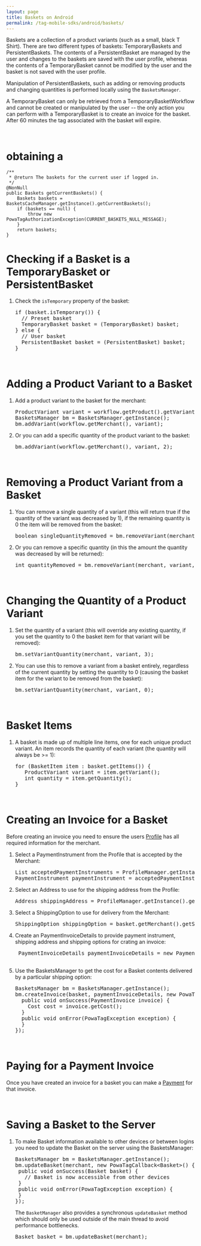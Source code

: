 ```yaml
---
layout: page
title: Baskets on Android
permalink: /tag-mobile-sdks/android/baskets/
---
```


Baskets are a collection of a product variants (such as a small, black T Shirt). There are two different types of baskets: TemporaryBaskets and PersistentBaskets. The contents of a PersistentBasket are managed by the user and changes to the baskets are saved with the user profile, whereas the contents of a TemporaryBasket cannot be modified by the user and the basket is not saved with the user profile.

Manipulation of PersistentBaskets, such as adding or removing products and changing quantities is performed locally using the `BasketsManager`.

A TemporaryBasket can only be retrieved from a TemporaryBasketWorkflow and cannot be created or manipulated by the user -- the only action you can perform with a TemporaryBasket is to create an invoice for the basket. After 60 minutes the tag associated with the basket will expire.

<br />

# obtaining a 
    /**
     * @return The baskets for the current user if logged in.
     */
    @NonNull
    public Baskets getCurrentBaskets() {
        Baskets baskets = BasketsCacheManager.getInstance().getCurrentBaskets();
        if (baskets == null) {
            throw new PowaTagAuthorizationException(CURRENT_BASKETS_NULL_MESSAGE);
        }
        return baskets;
    }


# Checking if a Basket is a TemporaryBasket or PersistentBasket

1. Check the `isTemporary` property of the basket:

    <pre>if (basket.isTemporary()) {
     // Preset basket
     TemporaryBasket basket = (TemporaryBasket) basket;
   } else {
     // User basket
     PersistentBasket basket = (PersistentBasket) basket;
   }</pre>

<br />

# Adding a Product Variant to a Basket

1. Add a product variant to the basket for the merchant:

    <pre>ProductVariant variant = workflow.getProduct().getVariants().get(0);
   BasketsManager bm = BasketsManager.getInstance();
   bm.addVariant(workflow.getMerchant(), variant);</pre>
   
2. Or you can add a specific quantity of the product variant to the basket:

    <pre>bm.addVariant(workflow.getMerchant(), variant, 2);</pre>   

<br />

# Removing a Product Variant from a Basket

1. You can remove a single quantity of a variant (this will return true if the quantity of the variant was decreased by 1), if the remaining quantity is 0 the item will be removed from the basket:

    <pre>boolean singleQuantityRemoved = bm.removeVariant(merchant, variant);</pre>

2. Or you can remove a specific quantity (in this the amount the quantity was decreased by will be returned):

    <pre>int quantityRemoved = bm.removeVariant(merchant, variant, 2);</pre>

<br />

# Changing the Quantity of a Product Variant

1. Set the quantity of a variant (this will override any existing quantity, if you set the quantity to 0 the basket item for that variant will be removed):

    <pre>bm.setVariantQuantity(merchant, variant, 3);</pre>

2. You can use this to remove a variant from a basket entirely, regardless of the current quantity by setting the quantity to 0 (causing the basket item for the variant to be removed from the basket):

    <pre>bm.setVariantQuantity(merchant, variant, 0);</pre>

<br />

# Basket Items

1. A basket is made up of multiple line items, one for each unique product variant. An item records the quantity of each variant (the quantity will always be >= 1):

    <pre>for (BasketItem item : basket.getItems()) {
      ProductVariant variant = item.getVariant();
      int quantity = item.getQuantity();
   }</pre>

<br />

# Creating an Invoice for a Basket

Before creating an invoice you need to ensure the users [Profile]({{site.baseurl}}/tag-mobile-sdks/android/profile/) has all required information for the merchant.

1. Select a PaymentInstrument from the Profile that is accepted by the Merchant:

    <pre>List<PaymentMethodAlias> acceptedPaymentInstruments = ProfileManager.getInstance().getCurrentProfile().getAcceptedPaymentInstruments(merchant);
   PaymentInstrument paymentInstrument = acceptedPaymentInstruments.get(0);</pre>

2. Select an Address to use for the shipping address from the Profile:

    <pre>Address shippingAddress = ProfileManager.getInstance().getCurrentProfile().getAddresses().get(0);</pre>

3. Select a ShippingOption to use for delivery from the Merchant:

    <pre>ShippingOption shippingOption = basket.getMerchant().getShippingOptions.get(0);</pre>
	
4. Create an PaymentInvoiceDetails to provide payment instrument, shipping address and shipping options for crating an invoice:

	<pre> PaymentInvoiceDetails paymentInvoiceDetails = new PaymentInvoiceDetails(paymentInstrument, shippingAddress, shippingOption);

5. Use the BasketsManager to get the cost for a Basket contents delivered by a particular shipping option:

    <pre>BasketsManager bm = BasketsManager.getInstance();
   bm.createInvoice(basket, paymentInvoiceDetails, new PowaTagCallback&lt;PaymentInvoice&gt;() {
     public void onSuccess(PaymentInvoice invoice) {
       Cost cost = invoice.getCost();
     }
     public void onError(PowaTagException exception) {
     }
   });</pre>

<br />

# Paying for a Payment Invoice

Once you have created an invoice for a basket you can make a [Payment]({{site.baseurl}}/tag-mobile-sdks/android/payments/) for that invoice.

<br />

# Saving a Basket to the Server

1. To make Basket information available to other devices or between logins you need to update the Basket on the server using the BasketsManager:

    <pre>BasketsManager bm = BasketsManager.getInstance();
   bm.updateBasket(merchant, new PowaTagCallback&lt;Basket&gt;() {
    public void onSuccess(Basket basket) {
      // Basket is now accessible from other devices
    }
    public void onError(PowaTagException exception) {
    }
   });</pre>
   
   The <code>BasketManager</code> also provides a synchronous <code>updateBasket</code> method which should only be used outside of the main thread to avoid performance bottlenecks.
   
   <pre>Basket basket = bm.updateBasket(merchant);</pre>
